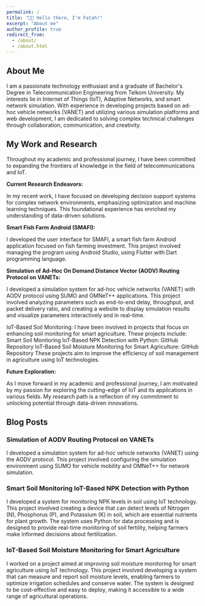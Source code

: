 ```yaml
---
permalink: /
title: "👋🏼 Hello there, I'm Fatah!"
excerpt: "About me"
author_profile: true
redirect_from: 
  - /about/
  - /about.html
---
```


## About Me

I am a passionate technology enthusiast and a graduate of Bachelor's Degree in Telecommunication Engineering from Telkom University. My interests lie in Internet of Things (IoT), Adaptive Networks, and smart network simulation. With experience in developing projects based on ad-hoc vehicle networks (VANET) and utilizing various simulation platforms and web development, I am dedicated to solving complex technical challenges through collaboration, communication, and creativity.

## My Work and Research

Throughout my academic and professional journey, I have been committed to expanding the frontiers of knowledge in the field of telecommunications and IoT.

**Current Research Endeavors:**

In my recent work, I have focused on developing decision support systems for complex network environments, emphasizing optimization and machine learning techniques. This foundational experience has enriched my understanding of data-driven solutions.

**Smart Fish Farm Android (SMAFI):**

I developed the user interface for SMAFI, a smart fish farm Android application focused on fish farming investment. This project involved managing the program using Android Studio, using Flutter with Dart programming language.

**Simulation of Ad-Hoc On Demand Distance Vector (AODV) Routing Protocol on VANETs:**

I developed a simulation system for ad-hoc vehicle networks (VANET) with AODV protocol using SUMO and OMNeT++ applications. This project involved analyzing parameters such as end-to-end delay, throughput, and packet delivery ratio, and creating a website to display simulation results and visualize parameters interactively and in real-time.

IoT-Based Soil Monitoring:
I have been involved in projects that focus on enhancing soil monitoring for smart agriculture. These projects include:
Smart Soil Monitoring IoT-Based NPK Detection with Python: GitHub Repository
IoT-Based Soil Moisture Monitoring for Smart Agriculture: GitHub Repository
These projects aim to improve the efficiency of soil management in agriculture using IoT technologies.

**Future Exploration:**

As I move forward in my academic and professional journey, I am motivated by my passion for exploring the cutting-edge of IoT and its applications in various fields. My research path is a reflection of my commitment to unlocking potential through data-driven innovations.


## Blog Posts

### Simulation of AODV Routing Protocol on VANETs


I developed a simulation system for ad-hoc vehicle networks (VANET) using the AODV protocol. This project involved configuring the simulation environment using SUMO for vehicle mobility and OMNeT++ for network simulation. 


### Smart Soil Monitoring IoT-Based NPK Detection with Python


I developed a system for monitoring NPK levels in soil using IoT technology. This project involved creating a device that can detect levels of Nitrogen (N), Phosphorus (P), and Potassium (K) in soil, which are essential nutrients for plant growth. The system uses Python for data processing and is designed to provide real-time monitoring of soil fertility, helping farmers make informed decisions about fertilization. 

### IoT-Based Soil Moisture Monitoring for Smart Agriculture 


I worked on a project aimed at improving soil moisture monitoring for smart agriculture using IoT technology. This project involved developing a system that can measure and report soil moisture levels, enabling farmers to optimize irrigation schedules and conserve water. The system is designed to be cost-effective and easy to deploy, making it accessible to a wide range of agricultural operations. 

